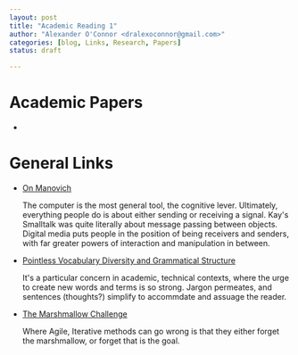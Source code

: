 ```yaml
---
layout: post
title: "Academic Reading 1"
author: "Alexander O'Connor <dralexoconnor@gmail.com>"
categories: [blog, Links, Research, Papers]
status: draft

---
```


# Academic Papers

* []()

# General Links

* [On Manovich](http://www.publicseminar.org/2015/09/on-manovich/)

    The computer is the most general tool, the cognitive lever. Ultimately,
    everything people do is about either sending or receiving a signal. Kay's
    Smalltalk was quite literally about message passing between objects. Digital
    media puts people in the position of being receivers and senders, with far
    greater powers of interaction and manipulation in between.

* [Pointless Vocabulary Diversity and Grammatical Structure](http://chronicle.com/blogs/linguafranca/2015/09/17/pointless-vocabulary-diversity-and-grammatical-structure/)

    It's a particular concern in academic, technical contexts, where the urge
    to create new words and terms is so strong. Jargon permeates, and sentences
    (thoughts?) simplify to accommdate and assuage the reader.

* [The Marshmallow Challenge](http://marshmallowchallenge.com/Welcome.html)

    Where Agile, Iterative methods can go wrong is that they either forget the marshmallow,
    or forget that is the goal.

